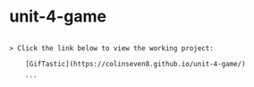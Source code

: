 # unit-4-game

```

> Click the link below to view the working project:

	[GifTastic](https://colinseven8.github.io/unit-4-game/)

    ```